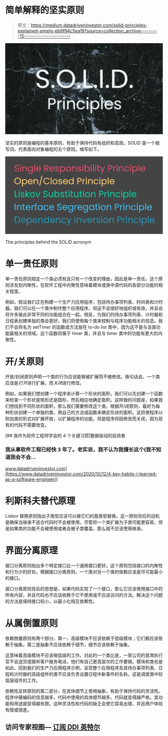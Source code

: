 # 简单解释的坚实原则

> 原文：<https://medium.datadriveninvestor.com/solid-principles-explained-simply-eb9f94c5ea19?source=collection_archive---------15----------------------->

![](img/ba0d2d7bc0d6d76328c8a3a028c112c8.png)

坚实的原则是编程的基本原则，有助于保持代码有组织和高效。SOLID 是一个缩写词，代表面向对象编程的五个原则。缩写如下。

![](img/4a08cf157df1a527a9b0122341958b22.png)

The principles behind the SOLID acronym

# 单一责任原则

单一责任原则规定一个类必须有且只有一个改变的理由，因此是单一责任。这个原则涉及到内聚性，在软件工程中内聚性意味着模块或类中源代码的各部分功能的相关程度。

例如，假设我们正在构建一个生产力应用程序，包括待办事项列表、时间表和计时器。我们可以在一个类中制作整个应用程序，但这不会很好地组织或有效，并且会将许多彼此非常不同的功能组合在一起。相反，为我们的待办事项列表、计时器和日程表创建单独的类会更好。我们将使用每个类来控制与程序功能相关的信息。我们不会将名为 setTimer 的函数或方法放在 to-do list 类中，因为这不是与该类功能最相关的领域。这个函数将属于 timer 类，并且与 timer 类中的功能有更大的内聚性。

# 开/关原则

开放/封闭原则声明一个类的行为应该能够被扩展而不被修改。换句话说，一个类应该是*打开*进行扩展，而*关闭*进行修改。

例如，如果我们想创建一个程序来计算一个形状的面积，我们可以先创建一个函数来检查一个形状是矩形还是圆形，然后相应地确定面积。这样做的问题是，如果我们想找到不同形状的面积，那么我们需要修改这个类。根据开/闭原则，最好为每种形状创建一个单独的类，用自己的方法或函数来确定形状的面积。这将使程序以附加类的形式对扩展开放，以扩展程序的功能，但是程序将因修改而关闭，因为现有的代码不需要改变。

[](https://www.datadriveninvestor.com/2020/10/12/4-key-habits-i-learned-as-a-software-engineer/) [## 我作为软件工程师学会的 4 个关键习惯|数据驱动的投资者

### 我从事软件工程已经快 3 年了。老实说，我不认为我擅长这个(我不知道我会不会…

www.datadriveninvestor.com](https://www.datadriveninvestor.com/2020/10/12/4-key-habits-i-learned-as-a-software-engineer/) 

# 利斯科夫替代原理

Liskov 替换原则指出子类型应该可以被它们的基类型替换。这一原则背后的动机是确保当继承不适合代码时不会被使用。尽管将一个类扩展为子类可能更容易，但是如果类的功能不会被使用或者会被子类覆盖，那么就不应该使用继承。

# 界面分离原理

接口分离原则指出多个特定接口比一个通用接口更好。这个原则包括接口的内聚性和行为少的好处。根据接口分离原则，一个类对另一个类的依赖应该是尽可能最小的接口。

接口分离原则背后的思想是，如果代码实现了一个接口，那么它应该使用接口中的所有内容，并且代码也不应该依赖于它不使用或不应该访问的方法。解决这个问题的方法是保持接口较小，以最小化相互依赖性。

# 从属倒置原则

依赖倒置原则有两个部分。第一，高级模块不应该依赖于低级模块；它们都应该依赖于抽象。第二是抽象不应该依赖于细节，细节应该依赖于抽象。

这意味着高级模块不应该做低级的工作。对此的一个类比是，一家公司的首席执行官不会送货或接听客户服务电话，他们有自己更高层次的工作要做。模块和类也是如此。回到我们的生产力应用程序示例，呈现整个应用程序及其待办事项列表、日程和计时器的高级组件的类不应该负责设置日程中新事件的名称。这是调度类中较低层组件的工作。

依赖性反转原则的第二部分，在具体细节上使用抽象，有助于保持代码的灵活性。程序中硬编码的信息越多，代码中使用的具体细节越多，代码就变得越严格，其功能和用途就变得越有限。这种灵活性和代码的缺乏会使它容易出错，并且用户体验有限或很差。

## 访问专家视图— [订阅 DDI 英特尔](https://datadriveninvestor.com/ddi-intel)